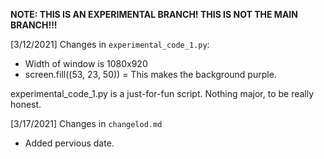 **NOTE: THIS IS AN EXPERIMENTAL BRANCH! THIS IS NOT THE MAIN BRANCH!!!**


[3/12/2021] Changes in `experimental_code_1.py`:

- Width of window is 1080x920
- screen.fill((53, 23, 50)) = This makes the background purple.

experimental_code_1.py is a just-for-fun script. Nothing major, to be really honest. 

[3/17/2021] Changes in `changelod.md`

- Added pervious date. 
